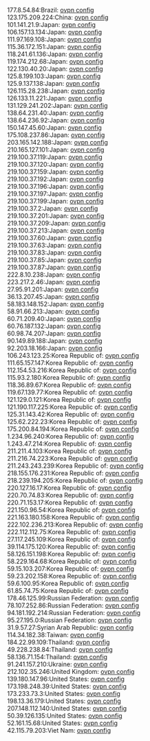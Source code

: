 177.8.54.84:Brazil: [ovpn config](vpn/177_8_54_84.ovpn)  
123.175.209.224:China: [ovpn config](vpn/123_175_209_224.ovpn)  
101.141.21.9:Japan: [ovpn config](vpn/101_141_21_9.ovpn)  
106.157.13.134:Japan: [ovpn config](vpn/106_157_13_134.ovpn)  
111.97.169.108:Japan: [ovpn config](vpn/111_97_169_108.ovpn)  
115.36.172.151:Japan: [ovpn config](vpn/115_36_172_151.ovpn)  
118.241.61.136:Japan: [ovpn config](vpn/118_241_61_136.ovpn)  
119.174.212.68:Japan: [ovpn config](vpn/119_174_212_68.ovpn)  
122.130.40.20:Japan: [ovpn config](vpn/122_130_40_20.ovpn)  
125.8.199.103:Japan: [ovpn config](vpn/125_8_199_103.ovpn)  
125.9.137.138:Japan: [ovpn config](vpn/125_9_137_138.ovpn)  
126.115.28.238:Japan: [ovpn config](vpn/126_115_28_238.ovpn)  
126.133.11.221:Japan: [ovpn config](vpn/126_133_11_221.ovpn)  
131.129.241.202:Japan: [ovpn config](vpn/131_129_241_202.ovpn)  
138.64.231.40:Japan: [ovpn config](vpn/138_64_231_40.ovpn)  
138.64.236.92:Japan: [ovpn config](vpn/138_64_236_92.ovpn)  
150.147.45.60:Japan: [ovpn config](vpn/150_147_45_60.ovpn)  
175.108.237.86:Japan: [ovpn config](vpn/175_108_237_86.ovpn)  
203.165.142.188:Japan: [ovpn config](vpn/203_165_142_188.ovpn)  
210.165.127.101:Japan: [ovpn config](vpn/210_165_127_101.ovpn)  
219.100.37.119:Japan: [ovpn config](vpn/219_100_37_119.ovpn)  
219.100.37.120:Japan: [ovpn config](vpn/219_100_37_120.ovpn)  
219.100.37.159:Japan: [ovpn config](vpn/219_100_37_159.ovpn)  
219.100.37.192:Japan: [ovpn config](vpn/219_100_37_192.ovpn)  
219.100.37.196:Japan: [ovpn config](vpn/219_100_37_196.ovpn)  
219.100.37.197:Japan: [ovpn config](vpn/219_100_37_197.ovpn)  
219.100.37.199:Japan: [ovpn config](vpn/219_100_37_199.ovpn)  
219.100.37.2:Japan: [ovpn config](vpn/219_100_37_2.ovpn)  
219.100.37.201:Japan: [ovpn config](vpn/219_100_37_201.ovpn)  
219.100.37.209:Japan: [ovpn config](vpn/219_100_37_209.ovpn)  
219.100.37.213:Japan: [ovpn config](vpn/219_100_37_213.ovpn)  
219.100.37.60:Japan: [ovpn config](vpn/219_100_37_60.ovpn)  
219.100.37.63:Japan: [ovpn config](vpn/219_100_37_63.ovpn)  
219.100.37.83:Japan: [ovpn config](vpn/219_100_37_83.ovpn)  
219.100.37.85:Japan: [ovpn config](vpn/219_100_37_85.ovpn)  
219.100.37.87:Japan: [ovpn config](vpn/219_100_37_87.ovpn)  
222.8.10.238:Japan: [ovpn config](vpn/222_8_10_238.ovpn)  
223.217.2.46:Japan: [ovpn config](vpn/223_217_2_46.ovpn)  
27.95.91.201:Japan: [ovpn config](vpn/27_95_91_201.ovpn)  
36.13.207.45:Japan: [ovpn config](vpn/36_13_207_45.ovpn)  
58.183.148.152:Japan: [ovpn config](vpn/58_183_148_152.ovpn)  
58.91.66.213:Japan: [ovpn config](vpn/58_91_66_213.ovpn)  
60.71.209.40:Japan: [ovpn config](vpn/60_71_209_40.ovpn)  
60.76.187.132:Japan: [ovpn config](vpn/60_76_187_132.ovpn)  
60.98.74.207:Japan: [ovpn config](vpn/60_98_74_207.ovpn)  
90.149.89.188:Japan: [ovpn config](vpn/90_149_89_188.ovpn)  
92.203.18.166:Japan: [ovpn config](vpn/92_203_18_166.ovpn)  
106.243.123.25:Korea Republic of: [ovpn config](vpn/106_243_123_25.ovpn)  
111.65.157.147:Korea Republic of: [ovpn config](vpn/111_65_157_147.ovpn)  
112.154.53.216:Korea Republic of: [ovpn config](vpn/112_154_53_216.ovpn)  
115.93.2.180:Korea Republic of: [ovpn config](vpn/115_93_2_180.ovpn)  
118.36.89.67:Korea Republic of: [ovpn config](vpn/118_36_89_67.ovpn)  
119.67.139.77:Korea Republic of: [ovpn config](vpn/119_67_139_77.ovpn)  
121.129.0.121:Korea Republic of: [ovpn config](vpn/121_129_0_121.ovpn)  
121.190.117.225:Korea Republic of: [ovpn config](vpn/121_190_117_225.ovpn)  
125.31.143.42:Korea Republic of: [ovpn config](vpn/125_31_143_42.ovpn)  
125.62.222.23:Korea Republic of: [ovpn config](vpn/125_62_222_23.ovpn)  
175.200.84.194:Korea Republic of: [ovpn config](vpn/175_200_84_194.ovpn)  
1.234.96.240:Korea Republic of: [ovpn config](vpn/1_234_96_240.ovpn)  
1.243.47.214:Korea Republic of: [ovpn config](vpn/1_243_47_214.ovpn)  
211.211.4.103:Korea Republic of: [ovpn config](vpn/211_211_4_103.ovpn)  
211.216.74.223:Korea Republic of: [ovpn config](vpn/211_216_74_223.ovpn)  
211.243.243.239:Korea Republic of: [ovpn config](vpn/211_243_243_239.ovpn)  
218.155.176.231:Korea Republic of: [ovpn config](vpn/218_155_176_231.ovpn)  
218.239.194.205:Korea Republic of: [ovpn config](vpn/218_239_194_205.ovpn)  
220.127.16.17:Korea Republic of: [ovpn config](vpn/220_127_16_17.ovpn)  
220.70.74.83:Korea Republic of: [ovpn config](vpn/220_70_74_83.ovpn)  
220.71.153.17:Korea Republic of: [ovpn config](vpn/220_71_153_17.ovpn)  
221.150.96.54:Korea Republic of: [ovpn config](vpn/221_150_96_54.ovpn)  
221.163.180.158:Korea Republic of: [ovpn config](vpn/221_163_180_158.ovpn)  
222.102.236.213:Korea Republic of: [ovpn config](vpn/222_102_236_213.ovpn)  
222.112.112.75:Korea Republic of: [ovpn config](vpn/222_112_112_75.ovpn)  
27.117.245.109:Korea Republic of: [ovpn config](vpn/27_117_245_109.ovpn)  
39.114.175.120:Korea Republic of: [ovpn config](vpn/39_114_175_120.ovpn)  
58.126.151.198:Korea Republic of: [ovpn config](vpn/58_126_151_198.ovpn)  
58.229.164.68:Korea Republic of: [ovpn config](vpn/58_229_164_68.ovpn)  
59.15.103.207:Korea Republic of: [ovpn config](vpn/59_15_103_207.ovpn)  
59.23.202.158:Korea Republic of: [ovpn config](vpn/59_23_202_158.ovpn)  
59.6.100.95:Korea Republic of: [ovpn config](vpn/59_6_100_95.ovpn)  
61.85.74.75:Korea Republic of: [ovpn config](vpn/61_85_74_75.ovpn)  
178.46.125.99:Russian Federation: [ovpn config](vpn/178_46_125_99.ovpn)  
78.107.252.86:Russian Federation: [ovpn config](vpn/78_107_252_86.ovpn)  
94.181.192.214:Russian Federation: [ovpn config](vpn/94_181_192_214.ovpn)  
95.27.195.0:Russian Federation: [ovpn config](vpn/95_27_195_0.ovpn)  
31.9.57.27:Syrian Arab Republic: [ovpn config](vpn/31_9_57_27.ovpn)  
114.34.182.38:Taiwan: [ovpn config](vpn/114_34_182_38.ovpn)  
184.22.99.109:Thailand: [ovpn config](vpn/184_22_99_109.ovpn)  
49.228.238.84:Thailand: [ovpn config](vpn/49_228_238_84.ovpn)  
58.136.71.154:Thailand: [ovpn config](vpn/58_136_71_154.ovpn)  
91.241.157.210:Ukraine: [ovpn config](vpn/91_241_157_210.ovpn)  
212.102.35.246:United Kingdom: [ovpn config](vpn/212_102_35_246.ovpn)  
139.180.147.96:United States: [ovpn config](vpn/139_180_147_96.ovpn)  
173.198.248.39:United States: [ovpn config](vpn/173_198_248_39.ovpn)  
173.233.73.3:United States: [ovpn config](vpn/173_233_73_3.ovpn)  
198.13.36.179:United States: [ovpn config](vpn/198_13_36_179.ovpn)  
207.148.112.140:United States: [ovpn config](vpn/207_148_112_140.ovpn)  
50.39.126.135:United States: [ovpn config](vpn/50_39_126_135.ovpn)  
52.161.15.68:United States: [ovpn config](vpn/52_161_15_68.ovpn)  
42.115.79.203:Viet Nam: [ovpn config](vpn/42_115_79_203.ovpn)  
